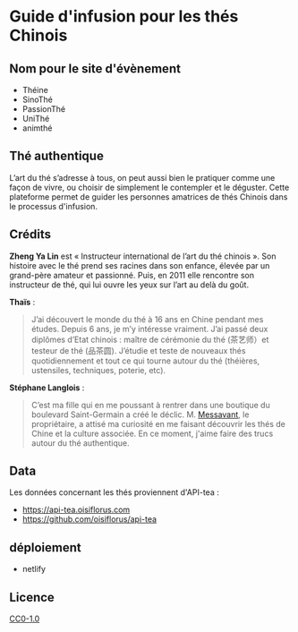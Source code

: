 # Guide d'infusion pour les thés Chinois

## Nom pour le site d'évènement

- Théine
- SinoThé
- PassionThé
- UniThé
- animthé


## Thé authentique

L’art du thé s’adresse à tous, on peut aussi bien le pratiquer comme une façon de vivre, ou choisir de simplement le contempler et le déguster. Cette plateforme permet de guider les personnes amatrices de thés Chinois dans le processus d'infusion.

## Crédits

**Zheng Ya Lin** est « Instructeur international de l’art du thé chinois ». Son histoire avec le thé prend ses racines dans son enfance, élevée par un grand-père amateur et passionné. Puis, en 2011 elle rencontre son instructeur de thé, qui lui ouvre les yeux sur l’art au delà du goût.

**Thaïs** :

> J’ai découvert le monde du thé à 16 ans en Chine pendant mes études. Depuis 6 ans, je m’y intéresse vraiment. J’ai passé deux diplômes d’Etat chinois : maître de cérémonie du thé (茶艺师）et testeur de thé (品茶圆).
> J’étudie et teste de nouveaux thés quotidiennement et tout ce qui tourne autour du thé (théières, ustensiles, techniques, poterie, etc).

**Stéphane Langlois** :

> C’est ma fille qui en me poussant à rentrer dans une boutique du boulevard Saint-Germain a créé le déclic. M. [Messavant](https://lelephant-larevue.fr/thematiques/chine-produit-6-grandes-familles-de-the/), le propriétaire, a attisé ma curiosité en me faisant découvrir les thés de Chine et la culture associée. En ce moment, j'aime faire des trucs autour du thé authentique.

## Data

Les données concernant les thés proviennent d'API-tea :
- https://api-tea.oisiflorus.com
- https://github.com/oisiflorus/api-tea

## déploiement

- netlify

## Licence

[CC0-1.0](https://github.com/oisiflorus/brutdethe/blob/master/LICENSE)
